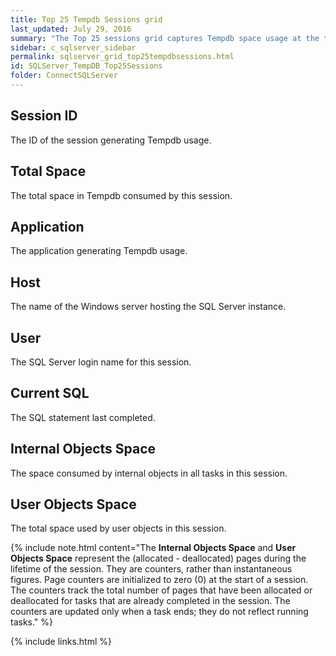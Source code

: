 ```yaml
---
title: Top 25 Tempdb Sessions grid
last_updated: July 29, 2016
summary: "The Top 25 sessions grid captures Tempdb space usage at the time the last SQL statement for the session completed. This grid is populated from sys.dm_db_file_space_usage."
sidebar: c_sqlserver_sidebar
permalink: sqlserver_grid_top25tempdbsessions.html
id: SQLServer_TempDB_Top25Sessions
folder: ConnectSQLServer
---
```






## Session ID

The ID of the session generating Tempdb usage.

## Total Space

The total space in Tempdb consumed by this session.

## Application

The application generating Tempdb usage.

## Host

The name of the Windows server hosting the SQL Server instance.

## User

The SQL Server login name for this session.

## Current SQL

The SQL statement last completed.

## Internal Objects Space

The space consumed by internal objects in all tasks in this session.

## User Objects Space

The total space used by user objects in this session.

{% include note.html content="The **Internal Objects Space** and **User Objects Space** represent the (allocated - deallocated) pages during the lifetime of the session. They are counters, rather than instantaneous figures. Page counters are initialized to zero (0) at the start of a session. The counters track the total number of pages that have been allocated or deallocated for tasks that are already completed in the session. The counters are updated only when a task ends; they do not reflect running tasks." %}


{% include links.html %}
